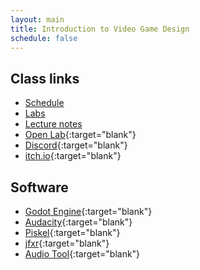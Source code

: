 ```yaml
---
layout: main
title: Introduction to Video Game Design
schedule: false
---
```


## Class links
<!-- - [Skill Tree](skill_tree){:target="blank"} -->
- [Schedule](schedule)
- [Labs](labs)
- [Lecture notes](notes)
- [Open Lab](https://openlab.bmcc.cuny.edu/mmp-270-fall-2021/){:target="blank"}
- [Discord](https://discord.com/invite/YTNKaWr7VA){:target="blank"}
- [itch.io](https://itch.io/){:target="blank"}

## Software
- [Godot Engine](https://godotengine.org/){:target="blank"}
- [Audacity](https://www.audacityteam.org/){:target="blank"}
- [Piskel](https://www.piskelapp.com/){:target="blank"}
- [jfxr](https://jfxr.frozenfractal.com/){:target="blank"}
- [Audio Tool](https://www.audiotool.com/app){:target="blank"} 
